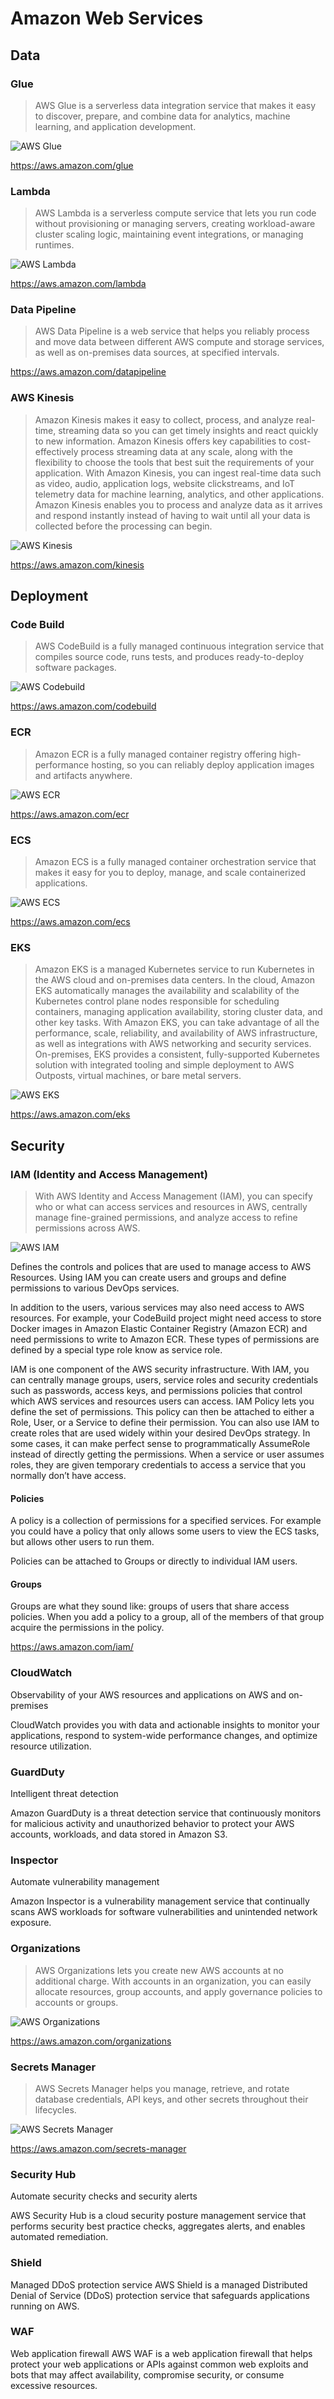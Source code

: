 # Amazon Web Services

## Data

### Glue

> AWS Glue is a serverless data integration service that makes it easy to discover, prepare, and combine data for analytics, machine learning, and application development.

![AWS Glue](../assets/images/aws-glue.png)

https://aws.amazon.com/glue

### Lambda

> AWS Lambda is a serverless compute service that lets you run code without provisioning or managing servers, creating workload-aware cluster scaling logic, maintaining event integrations, or managing runtimes.

![AWS Lambda](../assets/images/aws-lambda.png)

https://aws.amazon.com/lambda

### Data Pipeline
> AWS Data Pipeline is a web service that helps you reliably process and move data between different AWS compute and storage services, as well as on-premises data sources, at specified intervals.

https://aws.amazon.com/datapipeline

### AWS Kinesis

> Amazon Kinesis makes it easy to collect, process, and analyze real-time, streaming data so you can get timely insights and react quickly to new information. Amazon Kinesis offers key capabilities to cost-effectively process streaming data at any scale, along with the flexibility to choose the tools that best suit the requirements of your application. With Amazon Kinesis, you can ingest real-time data such as video, audio, application logs, website clickstreams, and IoT telemetry data for machine learning, analytics, and other applications. Amazon Kinesis enables you to process and analyze data as it arrives and respond instantly instead of having to wait until all your data is collected before the processing can begin.

![AWS Kinesis](../assets/images/aws-kinesis.png)

https://aws.amazon.com/kinesis

## Deployment

### Code Build

> AWS CodeBuild is a fully managed continuous integration service that compiles source code, runs tests, and produces ready-to-deploy software packages.

![AWS Codebuild](../assets/images/aws-codebuild.png)

https://aws.amazon.com/codebuild

### ECR

> Amazon ECR is a fully managed container registry offering high-performance hosting, so you can reliably deploy application images and artifacts anywhere.

![AWS ECR](../assets/images/aws-ecr.png)

https://aws.amazon.com/ecr

### ECS

> Amazon ECS is a fully managed container orchestration service that makes it easy for you to deploy, manage, and scale containerized applications.

![AWS ECS](../assets/images/aws-ecs.png)

https://aws.amazon.com/ecs

### EKS

> Amazon EKS is a managed Kubernetes service to run Kubernetes in the AWS cloud and on-premises data centers. In the cloud, Amazon EKS automatically manages the availability and scalability of the Kubernetes control plane nodes responsible for scheduling containers, managing application availability, storing cluster data, and other key tasks. With Amazon EKS, you can take advantage of all the performance, scale, reliability, and availability of AWS infrastructure, as well as integrations with AWS networking and security services. On-premises, EKS provides a consistent, fully-supported Kubernetes solution with integrated tooling and simple deployment to AWS Outposts, virtual machines, or bare metal servers.

![AWS EKS](../assets/images/aws-eks.png)

https://aws.amazon.com/eks

## Security

### IAM (Identity and Access Management)

> With AWS Identity and Access Management (IAM), you can specify who or what can access services and resources in AWS, centrally manage fine-grained permissions, and analyze access to refine permissions across AWS.

![AWS IAM](../assets/images/aws-iam.png)

Defines the controls and polices that are used to manage access to AWS Resources. Using IAM you can create users and groups and define permissions to various DevOps services.

In addition to the users, various services may also need access to AWS resources. For example, your CodeBuild project might need access to store Docker images in Amazon Elastic Container Registry (Amazon ECR) and need permissions to write to Amazon ECR. These types of permissions are defined by a special type role know as service role.

IAM is one component of the AWS security infrastructure. With IAM, you can centrally manage groups, users, service roles and security credentials such as passwords, access keys, and permissions policies that control which AWS services and resources users can access. IAM Policy lets you define the set of permissions. This policy can then be attached to either a Role, User, or a Service to define their permission. You can also use IAM to create roles that are used widely within your desired DevOps strategy. In some cases, it can make perfect sense to programmatically AssumeRole instead of directly getting the permissions. When a service or user assumes roles, they are given temporary credentials to access a service that you normally don’t have access.

#### Policies
A policy is a collection of permissions for a specified services. For example you could have a policy that only allows some users to view the ECS tasks, but allows other users to run them.

Policies can be attached to Groups or directly to individual IAM users.

#### Groups
Groups are what they sound like: groups of users that share access policies. When you add a policy to a group, all of the members of that group acquire the permissions in the policy.

https://aws.amazon.com/iam/

### CloudWatch

Observability of your AWS resources and applications on AWS and on-premises

CloudWatch provides you with data and actionable insights to monitor your applications, respond to system-wide performance changes, and optimize resource utilization.

### GuardDuty

Intelligent threat detection

Amazon GuardDuty is a threat detection service that continuously monitors for malicious activity and unauthorized behavior to protect your AWS accounts, workloads, and data stored in Amazon S3.

### Inspector

Automate vulnerability management

Amazon Inspector is a vulnerability management service that continually scans AWS workloads for software vulnerabilities and unintended network exposure.

### Organizations

> AWS Organizations lets you create new AWS accounts at no additional charge. With accounts in an organization, you can easily allocate resources, group accounts, and apply governance policies to accounts or groups.

![AWS Organizations](../assets/images/aws-organizations.png)

https://aws.amazon.com/organizations

### Secrets Manager

> AWS Secrets Manager helps you manage, retrieve, and rotate database credentials, API keys, and other secrets throughout their lifecycles.

![AWS Secrets Manager](../assets/images/aws-secrets.png)

https://aws.amazon.com/secrets-manager

### Security Hub

Automate security checks and security alerts

AWS Security Hub is a cloud security posture management service that performs security best practice checks, aggregates alerts, and enables automated remediation.

### Shield

Managed DDoS protection service
AWS Shield is a managed Distributed Denial of Service (DDoS) protection service that safeguards applications running on AWS.

### WAF

Web application firewall 	AWS WAF is a web application firewall that helps protect your web applications or APIs against common web exploits and bots that may affect availability, compromise security, or consume excessive resources. 

